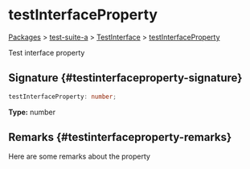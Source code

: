 # testInterfaceProperty

[Packages](/) &gt; [test-suite-a](/test-suite-a) &gt; [TestInterface](/test-suite-a/testinterface-interface) &gt; [testInterfaceProperty](/test-suite-a/testinterface-interface/testinterfaceproperty-propertysignature)

Test interface property

## Signature {#testinterfaceproperty-signature}

```typescript
testInterfaceProperty: number;
```

**Type:** number

## Remarks {#testinterfaceproperty-remarks}

Here are some remarks about the property
